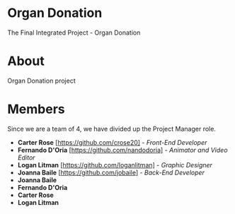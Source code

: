 # Organ Donation
The Final Integrated Project - Organ Donation

# About
Organ Donation project

# Members
Since we are a team of 4, we have divided up the Project Manager role.

* **Carter Rose** [https://github.com/crose20] - *Front-End Developer*
* **Fernando D'Oria** [https://github.com/nandodoria] - *Animator and Video Editor*
* **Logan Litman** [https://github.com/loganlitman] - *Graphic Designer*
* **Joanna Baile** [https://github.com/jobaile] - *Back-End Developer*
* **Joanna Baile** 
* **Fernando D'Oria**
* **Carter Rose**
* **Logan Litman**
